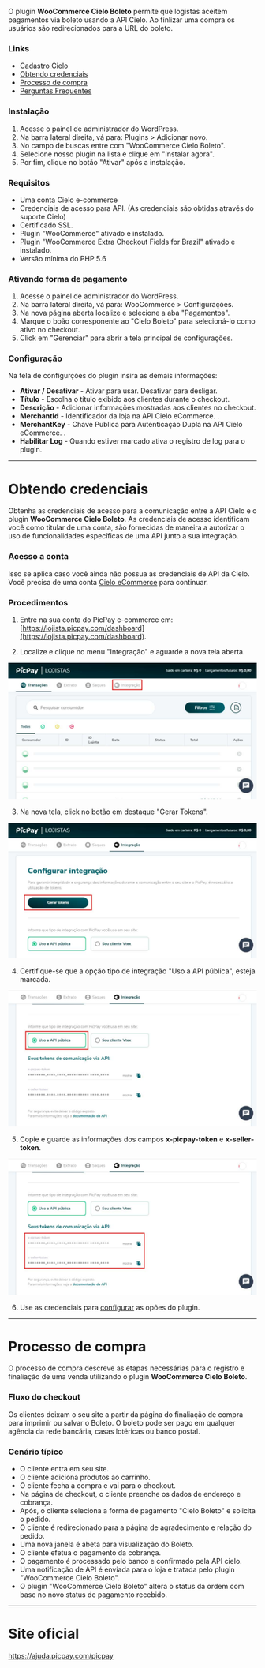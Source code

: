 O plugin **WooCommerce Cielo Boleto** permite que logistas aceitem pagamentos via boleto usando a API Cielo. Ao finlizar uma compra os usuários são redirecionados para a URL do boleto.

### Links

- [Cadastro Cielo](https://www.cielo.com.br/e-commerce/)
- [Obtendo credenciais](https://santanamic.github.io/woo-cielo-boleto/#/credentials)
- [Processo de compra](https://santanamic.github.io/woo-cielo-boleto/#/process)
- [Perguntas Frequentes](https://santanamic.github.io/woo-cielo-boleto/#/faq)
 
### Instalação

1. Acesse o painel de administrador do WordPress.
2. Na barra lateral direita, vá para: Plugins > Adicionar novo.
3. No campo de buscas entre com "WooCommerce Cielo Boleto". 
4. Selecione nosso plugin na lista e clique em "Instalar agora".
5. Por fim, clique no botão "Ativar" após a instalação.

### Requisitos

- Uma conta Cielo e-commerce
- Credenciais de acesso para API. (As credenciais são obtidas através do suporte Cielo)
- Certificado SSL.
- Plugin "WooCommerce" ativado e instalado.
- Plugin "WooCommerce Extra Checkout Fields for Brazil" ativado e instalado.
- Versão mínima do PHP  5.6

### Ativando forma de pagamento

1. Acesse o painel de administrador do WordPress.
2. Na barra lateral direita, vá para: WooCommerce > Configurações.
3. Na nova página aberta localize e selecione a aba "Pagamentos".
4. Marque o boão corresponente ao "Cielo Boleto" para selecioná-lo como ativo no checkout.
5. Click em "Gerenciar" para abrir a tela principal de configurações.

### Configuração

Na tela de configurções do plugin insira as demais informações:

- **Ativar / Desativar**  - Ativar para usar. Desativar para desligar.
- **Título**  - Escolha o título exibido aos clientes durante o checkout.
- **Descrição**  - Adicionar informações mostradas aos clientes no checkout.
- **MerchantId** - Identificador da loja na API Cielo eCommerce.	.
- **MerchantKey** - Chave Publica para Autenticação Dupla na API Cielo eCommerce.	.
- **Habilitar Log** - Quando estiver marcado ativa o registro de log para o plugin.

------------

# Obtendo credenciais

Obtenha as credenciais de acesso para a comunicação entre a API Cielo e o plugin **WooCommerce Cielo Boleto**. As credenciais de acesso identificam você como titular de uma conta, são fornecidas de maneira a autorizar o uso de funcionalidades específicas de uma API junto a sua integração.

### Acesso a conta

Isso se aplica caso você ainda não possua as credenciais de API da Cielo. Você precisa de uma conta [Cielo eCommerce](https://www.cielo.com.br/e-commerce/) para continuar.

### Procedimentos

1. Entre na sua conta do PicPay e-commerce em: [https://lojista.picpay.com/dashboard](https://lojista.picpay.com/dashboard).

2. Localize e clique no menu "Integração" e aguarde a nova tela aberta.

![Configuração PicPay no WooCommerce](_media/dash-start-link.jpg "Configuração PicPay no WooCommerce")

3. Na nova tela, click no botão em destaque "Gerar Tokens". 

![Configuração PicPay no WooCommerce](_media/dash-token-creat.jpg "Configuração PicPay no WooCommerce")

4. Certifique-se que a opção tipo de integração "Uso a API pública", esteja marcada. 

![Configuração PicPay no WooCommerce](_media/dash-option-1.jpg "Configuração PicPay no WooCommerce")

5. Copie e guarde as informações dos campos **x-picpay-token** e **x-seller-token**.

![Configuração PicPay no WooCommerce](_media/dash-option-2.jpg "Configuração PicPay no WooCommerce")

6. Use as credenciais para [configurar](README?id=configuração) as opões do plugin.

------------

# Processo de compra

O processo de compra descreve as etapas necessárias para o registro e finaliação de uma venda utilizando o plugin **WooCommerce Cielo Boleto**.

### Fluxo do checkout

Os clientes deixam o seu site a partir da página do finaliação de compra para imprimir ou salvar o Boleto. O boleto pode ser pago em qualquer agência da rede bancária, casas lotéricas ou banco postal.

### Cenário típico

- O cliente entra em seu site.
- O cliente adiciona produtos ao carrinho.
- O cliente fecha a compra e vai para o checkout.
- Na página de checkout, o cliente preenche os dados de endereço e cobrança.
- Após, o cliente seleciona a forma de pagamento "Cielo Boleto" e solicita o pedido.
- O cliente é redirecionado para a página de agradecimento e relação do pedido.
- Uma nova janela é abeta para visualização do Boleto. 
- O cliente efetua o pagamento da cobrança.
- O pagamento é processado pelo banco e confirmado pela API cielo.
- Uma notificação de API é enviada para o loja e tratada pelo plugin "WooCommerce Cielo Boleto".
- O plugin "WooCommerce Cielo Boleto" altera o status da ordem com base no novo status de pagamento recebido.

------------

# Site oficial

https://ajuda.picpay.com/picpay